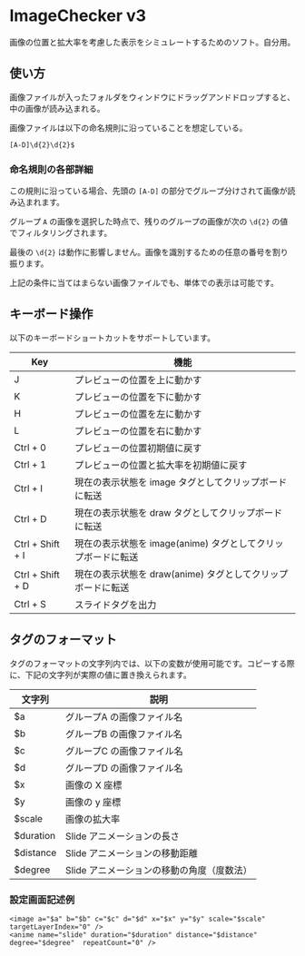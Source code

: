 # ImageChecker v3 

画像の位置と拡大率を考慮した表示をシミュレートするためのソフト。自分用。

## 使い方

画像ファイルが入ったフォルダをウィンドウにドラッグアンドドロップすると、中の画像が読み込まれる。

画像ファイルは以下の命名規則に沿っていることを想定している。

    [A-D]\d{2}\d{2}$

### 命名規則の各部詳細

この規則に沿っている場合、先頭の `[A-D]` の部分でグループ分けされて画像が読み込まれます。

グループ `A` の画像を選択した時点で、残りのグループの画像が次の `\d{2}` の値でフィルタリングされます。

最後の `\d{2}` は動作に影響しません。画像を識別するための任意の番号を割り振ります。

上記の条件に当てはまらない画像ファイルでも、単体での表示は可能です。

## キーボード操作

以下のキーボードショートカットをサポートしています。

| Key              | 機能                                    |
|------------------|---------------------------------------|
| J                | プレビューの位置を上に動かす                        |
| K                | プレビューの位置を下に動かす                        |
| H                | プレビューの位置を左に動かす                        |
| L                | プレビューの位置を右に動かす                        |
| Ctrl + 0         | プレビューの位置初期値に戻す                        |
| Ctrl + 1         | プレビューの位置と拡大率を初期値に戻す                   |
| Ctrl + I         | 現在の表示状態を image タグとしてクリップボードに転送        |
| Ctrl + D         | 現在の表示状態を draw タグとしてクリップボードに転送         |
| Ctrl + Shift + I | 現在の表示状態を image(anime) タグとしてクリップボードに転送 |
| Ctrl + Shift + D | 現在の表示状態を draw(anime) タグとしてクリップボードに転送  |
| Ctrl + S         | スライドタグを出力                             |

## タグのフォーマット

タグのフォーマットの文字列内では、以下の変数が使用可能です。コピーする際に、下記の文字列が実際の値に置き換えられます。

| 文字列       | 説明                       |
|-----------|--------------------------|
| $a        | グループA の画像ファイル名        |
| $b        | グループB の画像ファイル名        |
| $c        | グループC の画像ファイル名        |
| $d        | グループD の画像ファイル名        |
| $x        | 画像の X 座標                 |
| $y        | 画像の y 座標                 |
| $scale    | 画像の拡大率                   |
| $duration | Slide アニメーションの長さ         |
| $distance | Slide アニメーションの移動距離       |
| $degree   | Slide アニメーションの移動の角度（度数法） |


### 設定画面記述例

    <image a="$a" b="$b" c="$c" d="$d" x="$x" y="$y" scale="$scale" targetLayerIndex="0" />
    <anime name="slide" duration="$duration" distance="$distance" degree="$degree"  repeatCount="0" />